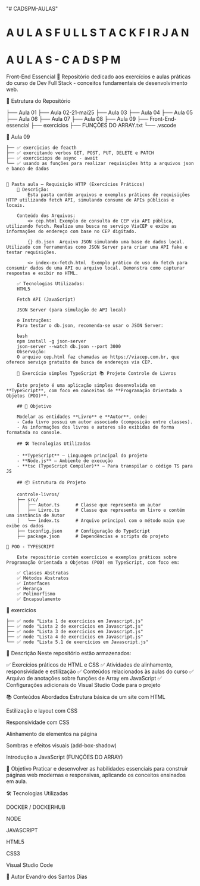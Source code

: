 "# CADSPM-AULAS" 

#  A U L A S   F U L L   S T A C K F I R J A N 

#   A U L A S - C A D S P M 

 Front-End Essencial 🚀
Repositório dedicado aos exercícios e aulas práticas do curso de Dev Full Stack - conceitos fundamentais de desenvolvimento web.

📁 Estrutura do Repositório

├── Aula 01
├── Aula 02-21-mai25
├── Aula 03
├── Aula 04
├── Aula 05
├── Aula 06
├── Aula 07
├── Aula 08
├── Aula 09
├── Front-End-essencial
├── exercicios
├── FUNÇÕES DO ARRAY.txt
└── .vscode


📁 Aula 09

    ├── ✅ exercicios de feacth
    ├── ✅ exercitando verbos GET, POST, PUT, DELETE e PATCH
    ├── ✅ exerciciops de async - await
    └── ✅ usando as funções para realizar requisições http a arquivos json e banco de dados


    📂 Pasta aula — Requisição HTTP (Exercícios Práticos)
        📝 Descrição: 
            Esta pasta contém arquivos e exemplos práticos de requisições HTTP utilizando fetch API, simulando consumo de APIs públicas e locais.

        Conteúdo dos Arquivos:
            <> cep.html	Exemplo de consulta de CEP via API pública, utilizando fetch. Realiza uma busca no serviço ViaCEP e exibe as informações do endereço com base no CEP digitado.

            {} db.json	Arquivo JSON simulando uma base de dados local. Utilizado com ferramentas como JSON Server para criar uma API fake e testar requisições.

            <> index-ex-fetch.html	Exemplo prático de uso do fetch para consumir dados de uma API ou arquivo local. Demonstra como capturar respostas e exibir no HTML.

        ✅ Tecnologias Utilizadas:
        HTML5

        Fetch API (JavaScript)

        JSON Server (para simulação de API local)

        ⚙️ Instruções:
        Para testar o db.json, recomenda-se usar o JSON Server:

        bash
        npm install -g json-server
        json-server --watch db.json --port 3000
        Observação:
        O arquivo cep.html faz chamadas ao https://viacep.com.br, que oferece serviço gratuito de busca de endereços via CEP.

        📁 Exercício simples TypeScript 📚 Projeto Controle de Livros

        Este projeto é uma aplicação simples desenvolvida em **TypeScript**, com foco em conceitos de **Programação Orientada a Objetos (POO)**. 

        ## 🎯 Objetivo

        Modelar as entidades **Livro** e **Autor**, onde:
        - Cada livro possui um autor associado (composição entre classes).
        - As informações dos livros e autores são exibidas de forma formatada no console.

        ## 🛠️ Tecnologias Utilizadas

        - **TypeScript** — Linguagem principal do projeto
        - **Node.js** — Ambiente de execução
        - **tsc (TypeScript Compiler)** — Para transpilar o código TS para JS

        ## 📦 Estrutura do Projeto

        controle-livros/
        ├── src/
        │   ├── Autor.ts      # Classe que representa um autor
        │   ├── Livro.ts      # Classe que representa um livro e contém uma instância de Autor
        │   └── index.ts      # Arquivo principal com o método main que exibe os dados
        ├── tsconfig.json     # Configuração do TypeScript
        ├── package.json      # Dependências e scripts do projeto

    📁 POO - TYPESCRIPT

        Este repositório contém exercícios e exemplos práticos sobre Programação Orientada a Objetos (POO) em TypeScript, com foco em:

        ✅ Classes Abstratas
        ✅ Métodos Abstratos
        ✅ Interfaces
        ✅ Herança
        ✅ Polimorfismo
        ✅ Encapsulamento


📁 exercicios

    ├── ✅ node "Lista 1 de exercícios em Javascript.js"
    ├── ✅ node "Lista 2 de exercícios em Javascript.js"
    ├── ✅ node "Lista 3 de exercícios em Javascript.js"
    ├── ✅ node "Lista 4 de exercícios em Javascript.js"
    └── ✅ node "Lista 5.1 de exercícios em Javascript.js"

📝 Descrição
Neste repositório estão armazenados:

✅ Exercícios práticos de HTML e CSS
✅ Atividades de alinhamento, responsividade e estilização
✅ Conteúdos relacionados às aulas do curso
✅ Arquivo de anotações sobre funções de Array em JavaScript
✅ Configurações adicionais do Visual Studio Code para o projeto

📚 Conteúdos Abordados
Estrutura básica de um site com HTML

Estilização e layout com CSS

Responsividade com CSS

Alinhamento de elementos na página

Sombras e efeitos visuais (add-box-shadow)

Introdução a JavaScript (FUNÇÕES DO ARRAY)

🎯 Objetivo
Praticar e desenvolver as habilidades essenciais para construir páginas web modernas e responsivas, aplicando os conceitos ensinados em aula.

🛠️ Tecnologias Utilizadas

DOCKER / DOCKERHUB

NODE

JAVASCRIPT

HTML5

CSS3

Visual Studio Code

📌 Autor
Evandro dos Santos Dias
 